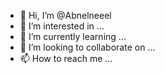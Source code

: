 - 👋 Hi, I’m @Abnelneeel
- 👀 I’m interested in ...
- 🌱 I’m currently learning ...
- 💞️ I’m looking to collaborate on ...
- 📫 How to reach me ...

<!---
Abnelneeel/Abnelneeel is a ✨ special ✨ repository because its `README.md` (this file) appears on your GitHub profile.
You can click the Preview link to take a look at your changes.
--->
